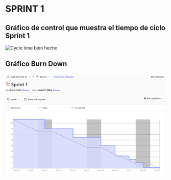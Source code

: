 # SPRINT 1

## Gráfico de control que muestra el tiempo de ciclo Sprint 1

![Cycle time bien hecho](https://hackmd.io/_uploads/S1YHN366a.jpg)

## Gráfico Burn Down 

![Burn Down](../../frontend/src/static/images/BurnDown%20Chart%20Sprint1.png)